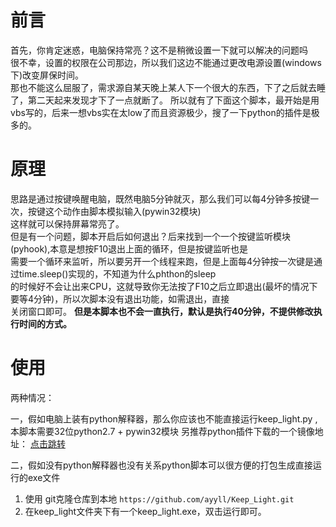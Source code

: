 # 前言 #
首先，你肯定迷惑，电脑保持常亮？这不是稍微设置一下就可以解决的问题吗 <br>
很不幸，设置的权限在公司那边，所以我们这边不能通过更改电源设置(windows下)改变屏保时间。<br>
那也不能这么屈服了，需求源自某天晚上某人下一个很大的东西，下了之后就去睡了，第二天起来发现才下了一点就断了。
所以就有了下面这个脚本，最开始是用vbs写的，后来一想vbs实在太low了而且资源极少，搜了一下python的插件是极多的。

# 原理 #
思路是通过按键唤醒电脑，既然电脑5分钟就灭，那么我们可以每4分钟多按键一次，按键这个动作由脚本模拟输入(pywin32模块)<br>
这样就可以保持屏幕常亮了。<br>
但是有一个问题，脚本开启后如何退出？后来找到一个一个按键监听模块(pyhook),本意是想按F10退出上面的循环，但是按键监听也是 <br>
需要一个循环来监听，所以要另开一个线程来跑，但是上面每4分钟按一次键是通过time.sleep()实现的，不知道为什么phthon的sleep <br>
的时候好不会让出来CPU，这就导致你无法按了F10之后立即退出(最坏的情况下要等4分钟)，所以次脚本没有退出功能，如需退出，直接 <br>
关闭窗口即可。
**但是本脚本也不会一直执行，默认是执行40分钟，不提供修改执行时间的方式。**
# 使用 #
两种情况：

一，假如电脑上装有python解释器，那么你应该也不能直接运行keep_light.py ,本脚本需要32位python2.7 + pywin32模块
另推荐python插件下载的一个镜像地址： [点击跳转](http://sourceforge.mirrorservice.org/p/py/)

二，假如没有python解释器也没有关系python脚本可以很方便的打包生成直接运行的exe文件
1. 使用 git克隆仓库到本地 `https://github.com/ayyll/Keep_Light.git` 
2. 在keep_light文件夹下有一个keep_light.exe，双击运行即可。


